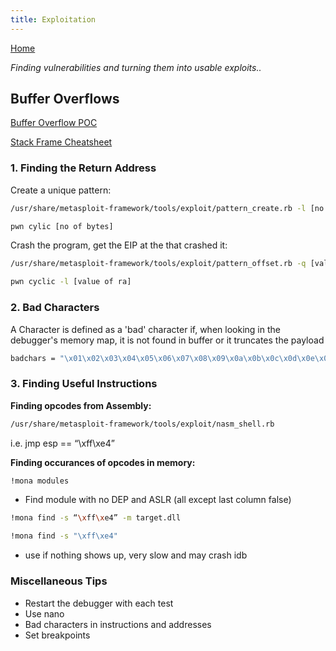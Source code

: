 ```yaml
---
title: Exploitation
---
```


[Home](./)

_Finding vulnerabilities and turning them into usable exploits.._

## Buffer Overflows

[Buffer Overflow POC](./assets/bof-poc.py)

[Stack Frame Cheatsheet](./assets/stack-frame-cheatsheet.png)

### 1. Finding the Return Address

Create a unique pattern:

```bash
/usr/share/metasploit-framework/tools/exploit/pattern_create.rb -l [no of bytes]
```

```bash
pwn cylic [no of bytes]
```

Crash the program, get the EIP at the that crashed it:

```bash
/usr/share/metasploit-framework/tools/exploit/pattern_offset.rb -q [value of ra]
```

```bash
pwn cyclic -l [value of ra]
```

### 2. Bad Characters

A Character is defined as a 'bad' character if, when looking in the debugger's memory map, it is not found in buffer or it truncates the payload

```bash
badchars = "\x01\x02\x03\x04\x05\x06\x07\x08\x09\x0a\x0b\x0c\x0d\x0e\x0f\x10\x11\x12\x13\x14\x15\x16\x17\x18\x19\x1a\x1b\x1c\x1d\x1e\x1f\x20\x21\x22\x23\x24\x25\x26\x27\x28\x29\x2a\x2b\x2c\x2d\x2e\x2f\x30\x31\x32\x33\x34\x35\x36\x37\x38\x39\x3a\x3b\x3c\x3d\x3e\x3f\x40\x41\x42\x43\x44\x45\x46\x47\x48\x49\x4a\x4b\x4c\x4d\x4e\x4f\x50\x51\x52\x53\x54\x55\x56\x57\x58\x59\x5a\x5b\x5c\x5d\x5e\x5f\x60\x61\x62\x63\x64\x65\x66\x67\x68\x69\x6a\x6b\x6c\x6d\x6e\x6f\x70\x71\x72\x73\x74\x75\x76\x77\x78\x79\x7a\x7b\x7c\x7d\x7e\x7f\x80\x81\x82\x83\x84\x85\x86\x87\x88\x89\x8a\x8b\x8c\x8d\x8e\x8f\x90\x91\x92\x93\x94\x95\x96\x97\x98\x99\x9a\x9b\x9c\x9d\x9e\x9f\xa0\xa1\xa2\xa3\xa4\xa5\xa6\xa7\xa8\xa9\xaa\xab\xac\xad\xae\xaf\xb0\xb1\xb2\xb3\xb4\xb5\xb6\xb7\xb8\xb9\xba\xbb\xbc\xbd\xbe\xbf\xc0\xc1\xc2\xc3\xc4\xc5\xc6\xc7\xc8\xc9\xca\xcb\xcc\xcd\xce\xcf\xd0\xd1\xd2\xd3\xd4\xd5\xd6\xd7\xd8\xd9\xda\xdb\xdc\xdd\xde\xdf\xe0\xe1\xe2\xe3\xe4\xe5\xe6\xe7\xe8\xe9\xea\xeb\xec\xed\xee\xef\xf0\xf1\xf2\xf3\xf4\xf5\xf6\xf7\xf8\xf9\xfa\xfb\xfc\xfd\xfe\xff"
```

### 3. Finding Useful Instructions

**Finding opcodes from Assembly:**

```bash
/usr/share/metasploit-framework/tools/exploit/nasm_shell.rb
```

i.e. jmp esp == “\xff\xe4”

**Finding occurances of opcodes in memory:**

```bash
!mona modules
```

- Find module with no DEP and ASLR (all except last column false)

```bash
!mona find -s “\xff\xe4” -m target.dll
```

```bash
!mona find -s "\xff\xe4"
``` 
- use if nothing shows up, very slow and may crash idb

### Miscellaneous Tips
- Restart the debugger with each test
- Use nano
- Bad characters in instructions and addresses
- Set breakpoints